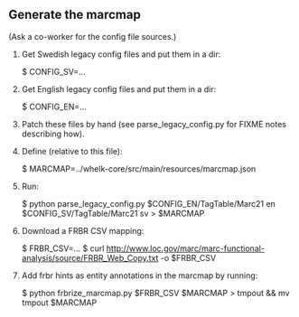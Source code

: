 
## Generate the marcmap ##

(Ask a co-worker for the config file sources.)

1. Get Swedish legacy config files and put them in a dir:

    $ CONFIG_SV=...

2. Get English legacy config files and put them in a dir:

    $ CONFIG_EN=...

3. Patch these files by hand (see parse_legacy_config.py for FIXME notes describing how).

4. Define (relative to this file):

    $ MARCMAP=../whelk-core/src/main/resources/marcmap.json

5. Run:

    $ python parse_legacy_config.py $CONFIG_EN/TagTable/Marc21 en $CONFIG_SV/TagTable/Marc21 sv > $MARCMAP

6. Download a FRBR CSV mapping:

     $ FRBR_CSV=...
     $ curl http://www.loc.gov/marc/marc-functional-analysis/source/FRBR_Web_Copy.txt -o $FRBR_CSV

7. Add frbr hints as entity annotations in the marcmap by running:

    $ python frbrize_marcmap.py $FRBR_CSV $MARCMAP > tmpout && mv tmpout $MARCMAP


